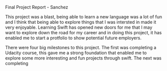 Final Project Report - Sanchez

This project was a blast, being able to learn a new language was a lot of fun and I think that being able to explore things that I was intersted in made it very enjoyable. Learning Swift has opened new doors for me that I may want to explore down the road for my career and in doing this project, it has enabled me to start a protfolio to show potential future employers. 

There were four big milestones to this project. The first was completing a Udacity course, this gave me a strong foundation that enabled me to explore some more interesting and fun projects through swift. The next was completing 
